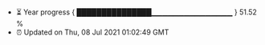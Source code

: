 - ⏳ Year progress { ███████████████▁▁▁▁▁▁▁▁▁▁▁▁▁▁▁ } 51.52 %
- ⏰ Updated on Thu, 08 Jul 2021 01:02:49 GMT

